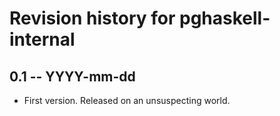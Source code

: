 # Revision history for pghaskell-internal

## 0.1  -- YYYY-mm-dd

* First version. Released on an unsuspecting world.

